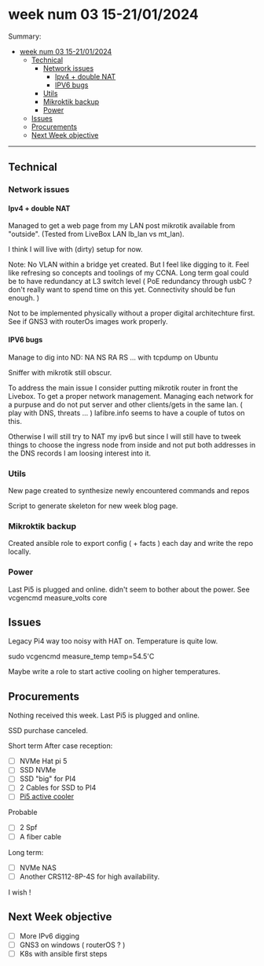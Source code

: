 # week num 03 15-21/01/2024

Summary:

- [week num 03 15-21/01/2024](#week-num-03-15-21012024)
  - [Technical](#technical)
    - [Network issues](#network-issues)
      - [Ipv4 + double NAT](#ipv4--double-nat)
      - [IPV6 bugs](#ipv6-bugs)
    - [Utils](#utils)
    - [Mikroktik backup](#mikroktik-backup)
    - [Power](#power)
  - [Issues](#issues)
  - [Procurements](#procurements)
  - [Next Week objective](#next-week-objective)

---

## Technical

### Network issues

#### Ipv4 + double NAT

Managed to get a web page from my LAN post mikrotik available from "outside". (Tested from LiveBox LAN lb_lan vs mt_lan).

I think I will live with (dirty) setup for now.

Note: No VLAN within a bridge yet created. But I feel like digging to it. Feel like refresing so concepts and toolings of my CCNA.
Long term goal could be to have redundancy at L3 switch level ( PoE redundancy through usbC ? don't really want to spend time on this yet. Connectivity should be fun enough. )

Not to be implemented physically without a proper digital architechture first. See if GNS3 with routerOs images work properly.

#### IPV6 bugs

Manage to dig into ND: NA NS RA RS ... with tcpdump on Ubuntu

Sniffer with mikrotik still obscur.

To address the main issue I consider putting mikrotik router in front the Livebox. To get a proper network management. Managing each network for a purpuse and do not put server and other clients/gets in the same lan. ( play with DNS, threats ... ) lafibre.info seems to have a couple of tutos on this.

Otherwise I will still try to NAT my ipv6 but since I will still have to tweek things to choose the ingress node from inside and not put both addresses in the DNS records I am loosing interest into it.

### Utils

New page created to synthesize newly encountered commands and repos

Script to generate skeleton for new week blog page.

### Mikroktik backup

Created ansible role to export config ( + facts ) each day and write the repo locally.

### Power

Last Pi5 is plugged and online. didn't seem to bother about the power. See vcgencmd measure_volts core

## Issues

Legacy Pi4 way too noisy with HAT on. Temperature is quite low.

sudo vcgencmd measure_temp
temp=54.5'C

Maybe write a role to start active cooling on higher temperatures.

## Procurements

Nothing received this week. Last Pi5 is plugged and online.

SSD purchase canceled.

Short term After case reception:

- [ ] NVMe Hat pi 5
- [ ] SSD NVMe
- [ ] SSD "big" for PI4
- [ ] 2 Cables for SSD to PI4
- [ ] [Pi5 active cooler](https://www.amazon.fr/Heqishun-Dissipateurs-Raspberry-Thermo-conducteur-dissipateur/dp/B0814V66JV/ref=sr_1_21)

Probable

- [ ] 2 Spf
- [ ] A fiber cable

Long term:

- [ ] NVMe NAS
- [ ] Another CRS112-8P-4S for high availability.

I wish !

## Next Week objective

- [ ] More IPv6 digging
- [ ] GNS3 on windows ( routerOS ? )
- [ ] K8s with ansible first steps

